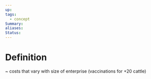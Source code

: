 ```yaml
---
up: 
tags:
  - concept
Summary: 
aliases: 
Status:
---
```

# Definition
~
costs that vary with size of enterprise (vaccinations for +20 cattle)
<!--SR:!2025-03-14,4,270-->